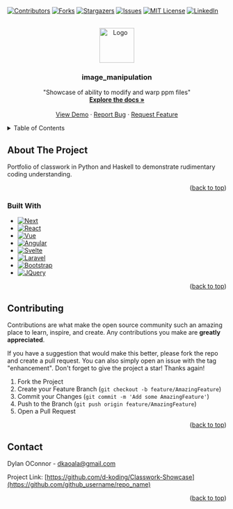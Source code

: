 <!-- Improved compatibility of back to top link: See: https://github.com/othneildrew/Best-README-Template/pull/73 -->
<a name="readme-top"></a>
<!--
*** Thanks for checking out the Best-README-Template. If you have a suggestion
*** that would make this better, please fork the repo and create a pull request
*** or simply open an issue with the tag "enhancement".
*** Don't forget to give the project a star!
*** Thanks again! Now go create something AMAZING! :D
-->



<!-- PROJECT SHIELDS -->
<!--
*** I'm using markdown "reference style" links for readability.
*** Reference links are enclosed in brackets [ ] instead of parentheses ( ).
*** See the bottom of this document for the declaration of the reference variables
*** for contributors-url, forks-url, etc. This is an optional, concise syntax you may use.
*** https://www.markdownguide.org/basic-syntax/#reference-style-links
-->
[![Contributors][contributors-shield]][contributors-url]
[![Forks][forks-shield]][forks-url]
[![Stargazers][stars-shield]][stars-url]
[![Issues][issues-shield]][issues-url]
[![MIT License][license-shield]][license-url]
[![LinkedIn][linkedin-shield]][linkedin-url]



<!-- PROJECT LOGO -->
<br />
<div align="center">
  <a href="https://github.com/d-koding/Classwork-Showcase">
    <img src="images/logo.png" alt="Logo" width="80" height="80">
  </a>

<h3 align="center">image_manipulation</h3>

  <p align="center">
    "Showcase of ability to modify and warp ppm files"
    <br />
    <a href="https://github.com/d-koding/Classwork-Showcase"><strong>Explore the docs »</strong></a>
    <br />
    <br />
    <a href="https://github.com/d-koding/Classwork-Showcase">View Demo</a>
    ·
    <a href="https://github.com/d-koding/Classwork-Showcase/issues">Report Bug</a>
    ·
    <a href="https://github.com/d-koding/Classwork-Showcase/issues">Request Feature</a>
  </p>
</div>



<!-- TABLE OF CONTENTS -->
<details>
  <summary>Table of Contents</summary>
  <ol>
    <li>
      <a href="#about-the-project">About The Project</a>
      <ul>
        <li><a href="#built-with">Built With</a></li>
      </ul>
    </li>
    <li>
      <a href="#getting-started">Getting Started</a>
      </ul>
    </li>
    <li><a href="#contact">Contact</a></li>
  </ol>
</details>



<!-- ABOUT THE PROJECT -->
## About The Project

Portfolio of classwork in Python and Haskell to demonstrate rudimentary coding understanding.

<p align="right">(<a href="#readme-top">back to top</a>)</p>



### Built With

* [![Next][Next.js]][Next-url]
* [![React][React.js]][React-url]
* [![Vue][Vue.js]][Vue-url]
* [![Angular][Angular.io]][Angular-url]
* [![Svelte][Svelte.dev]][Svelte-url]
* [![Laravel][Laravel.com]][Laravel-url]
* [![Bootstrap][Bootstrap.com]][Bootstrap-url]
* [![JQuery][JQuery.com]][JQuery-url]

<p align="right">(<a href="#readme-top">back to top</a>)</p>


<!-- CONTRIBUTING -->
## Contributing

Contributions are what make the open source community such an amazing place to learn, inspire, and create. Any contributions you make are **greatly appreciated**.

If you have a suggestion that would make this better, please fork the repo and create a pull request. You can also simply open an issue with the tag "enhancement".
Don't forget to give the project a star! Thanks again!

1. Fork the Project
2. Create your Feature Branch (`git checkout -b feature/AmazingFeature`)
3. Commit your Changes (`git commit -m 'Add some AmazingFeature'`)
4. Push to the Branch (`git push origin feature/AmazingFeature`)
5. Open a Pull Request

<p align="right">(<a href="#readme-top">back to top</a>)</p>



<!-- CONTACT -->
## Contact

Dylan OConnor - dkaoala@gmail.com

Project Link: [https://github.com/d-koding/Classwork-Showcase](https://github.com/github_username/repo_name)

<p align="right">(<a href="#readme-top">back to top</a>)</p>



<!-- MARKDOWN LINKS & IMAGES -->
<!-- https://www.markdownguide.org/basic-syntax/#reference-style-links -->
[contributors-shield]: https://img.shields.io/github/contributors/d-koding/Classwork-Showcase.svg?style=for-the-badge
[contributors-url]: https://github.com/d-koding/Classwork-Showcase/graphs/contributors
[forks-shield]: https://img.shields.io/github/forks/d-koding/Classwork-Showcase.svg?style=for-the-badge
[forks-url]: https://github.com/d-koding/Classwork-Showcase/network/members
[stars-shield]: https://img.shields.io/github/stars/d-koding/Classwork-Showcase.svg?style=for-the-badge
[stars-url]: https://github.com/d-koding/Classwork-Showcase/stargazers
[issues-shield]: https://img.shields.io/github/issues/d-koding/Classwork-Showcase.svg?style=for-the-badge
[issues-url]: https://github.com/d-koding/Classwork-Showcase/issues
[license-shield]: https://img.shields.io/github/license/d-koding/Classwork-Showcase.svg?style=for-the-badge
[license-url]: https://github.com/d-koding/Classwork-Showcase/blob/master/LICENSE.txt
[linkedin-shield]: https://img.shields.io/badge/-LinkedIn-black.svg?style=for-the-badge&logo=linkedin&colorB=555
[linkedin-url]: https://linkedin.com/in/dylan-o-connor
[product-screenshot]: images/screenshot.png
[Next.js]: https://img.shields.io/badge/next.js-000000?style=for-the-badge&logo=nextdotjs&logoColor=white
[Next-url]: https://nextjs.org/
[React.js]: https://img.shields.io/badge/React-20232A?style=for-the-badge&logo=react&logoColor=61DAFB
[React-url]: https://reactjs.org/
[Vue.js]: https://img.shields.io/badge/Vue.js-35495E?style=for-the-badge&logo=vuedotjs&logoColor=4FC08D
[Vue-url]: https://vuejs.org/
[Angular.io]: https://img.shields.io/badge/Angular-DD0031?style=for-the-badge&logo=angular&logoColor=white
[Angular-url]: https://angular.io/
[Svelte.dev]: https://img.shields.io/badge/Svelte-4A4A55?style=for-the-badge&logo=svelte&logoColor=FF3E00
[Svelte-url]: https://svelte.dev/
[Laravel.com]: https://img.shields.io/badge/Laravel-FF2D20?style=for-the-badge&logo=laravel&logoColor=white
[Laravel-url]: https://laravel.com
[Bootstrap.com]: https://img.shields.io/badge/Bootstrap-563D7C?style=for-the-badge&logo=bootstrap&logoColor=white
[Bootstrap-url]: https://getbootstrap.com
[JQuery.com]: https://img.shields.io/badge/jQuery-0769AD?style=for-the-badge&logo=jquery&logoColor=white
[JQuery-url]: https://jquery.com 

